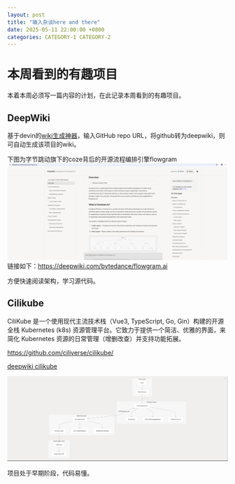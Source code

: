 ```yaml
---
layout: post
title: "输入杂谈here and there"
date: 2025-05-11 22:00:00 +0800
categories: CATEGORY-1 CATEGORY-2
---
```


# 本周看到的有趣项目
本着本周必须写一篇内容的计划，在此记录本周看到的有趣项目。

## DeepWiki
基于devin的[wiki生成神器](https://deepwiki.org/)，输入GitHub repo URL，将github转为deepwiki，则可自动生成该项目的wiki。

下图为字节跳动旗下的coze背后的开源流程编排引擎flowgram
![字节跳动开源coze背后的流程编排引擎flowgram ](/assets/deepwiki-snapshot.png)
链接如下：https://deepwiki.com/bytedance/flowgram.ai

方便快速阅读架构，学习源代码。

## Cilikube
CiliKube 是一个使用现代主流技术栈（Vue3, TypeScript, Go, Gin）构建的开源全栈 Kubernetes (k8s) 资源管理平台。它致力于提供一个简洁、优雅的界面，来简化 Kubernetes 资源的日常管理（增删改查）并支持功能拓展。

https://github.com/ciliverse/cilikube/

[deepwiki cilikube](https://deepwiki.com/ciliverse/cilikube/1.1-architecture)

![cilikube](/assets/depwiki-cilikube.png)

项目处于早期阶段，代码易懂。
